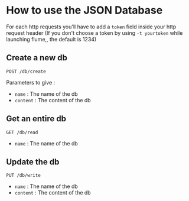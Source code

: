 # How to use the JSON Database

For each http requests you'll have to add a `token` field inside your http request header (If you don't choose a token by using `-t yourtoken` while launching flume,, the default is 1234)

## Create a new db
```
POST /db/create
```
Parameters to give :

* `name` : The name of the db
* `content` : The content of the db


## Get an entire db
```
GET /db/read
```
* `name` : The name of the db


## Update the db
```
PUT /db/write
```
* `name` : The name of the db
* `content` : The content of the db